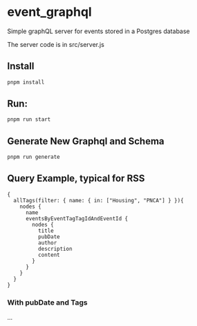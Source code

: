 # event_graphql

Simple graphQL server for events stored in a Postgres database

The server code is in src/server.js

## Install

```bash
pnpm install
```


## Run:

```bash
pnpm run start
```

## Generate New Graphql and Schema

```bash
pnpm run generate
```

## Query Example, typical for RSS

```gql
{
  allTags(filter: { name: { in: ["Housing", "PNCA"] } }){
    nodes {
      name
      eventsByEventTagTagIdAndEventId {
        nodes {
          title
          pubDate
          author
          description
          content
        }
      }
    }
  }
}
```

### With pubDate and Tags

...